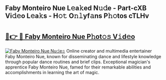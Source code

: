 ## Faby Monteiro Nue L𝚎a𝚔ed N𝚞𝚍e - Part-cXB Vi𝚍𝚎o L𝚎a𝚔s - H𝚘𝚝 O𝚗𝚕yf𝚊ns P𝚑𝚘tos cTLHv

# <h2><a href="http://kfboaqe.oniu.top/?m=Faby+Monteiro+Nue">🔗👉 🔴 Faby Monteiro Nue P𝚑ot𝚘𝚜 V𝚒d𝚎o</a></h2>

[![Faby Monteiro Nue Nu𝚍e𝚜](https://i.imgur.com/0qMVB7G.gif)](http://kfboaqe.oniu.top/?m=Faby+Monteiro+Nue)
Online creator and multimedia entertainer Faby Monteiro Nue, known for disseminating dance and lifestyle knowledge through popular dance routines and brief clips. Exceptional magician's apprentice Faby Monteiro Nue, famed for their remarkable abilities and accomplishments in learning the art of magic.  
